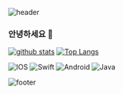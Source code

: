 

<!--
**eunsuu1015/eunsuu1015** is a ✨ _special_ ✨ repository because its `README.md` (this file) appears on your GitHub profile.

Here are some ideas to get you started:

- 🔭 I’m currently working on ...
- 🌱 I’m currently learning ...
- 👯 I’m looking to collaborate on ...
- 🤔 I’m looking for help with ...
- 💬 Ask me about ...
- 📫 How to reach me: ...
- 😄 Pronouns: ...
- ⚡ Fun fact: ...
-->
  

![header](https://capsule-render.vercel.app/api?type=waving&color=auto&height=300&section=header&text=EunSu%20Park&desc=Application%20dev&fontSize=50)

### 안녕하세요 👋

[![github stats](https://github-readme-stats.vercel.app/api?username=eunsuu1015&show_icons=true&hide_border=true)](https://github.com/eunsuu1015)
[![Top Langs](https://github-readme-stats.vercel.app/api/top-langs/?username=eunsuu1015&layout=compact)](https://github.com/eunsuu1015)


![IOS](https://img.shields.io/badge/iOS-000000?style=for-the-badge&logo=ios&logoColor=white)  ![Swift](https://img.shields.io/badge/swift-F54A2A?style=for-the-badge&logo=swift&logoColor=white)
![Android](https://img.shields.io/badge/Android-3DDC84?style=for-the-badge&logo=android&logoColor=white)  ![Java](https://img.shields.io/badge/java-%23ED8B00.svg?style=for-the-badge&logo=java&logoColor=white)

![footer](https://capsule-render.vercel.app/api?type=wave&color=auto&height=200&section=footer)
